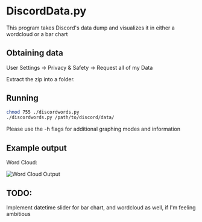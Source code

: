 # DiscordData.py
This program takes Discord's data dump and visualizes it in either a wordcloud or a bar chart

## Obtaining data
User Settings -> Privacy & Safety -> Request all of my Data

Extract the zip into a folder.

## Running
```bash
chmod 755 ./discordwords.py
./discordwords.py /path/to/discord/data/
```
Please use the -h flags for additional graphing modes and information




## Example output
Word Cloud:


![Word Cloud Output](https://drive.google.com/uc?export=download&id=1CsPUijeDBWQ7y6oIEH_QBxdUrczqffhI)


## TODO:
Implement datetime slider for bar chart, and wordcloud as well, if I'm feeling ambitious
